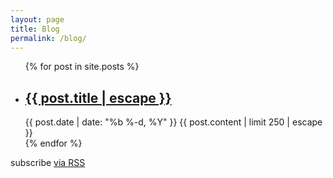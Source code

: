 ```yaml
---
layout: page
title: Blog
permalink: /blog/
---
```


<div class="home">

<!--<h1 class="page-heading">Blog</h1>-->

  <ul class="post-list">
    {% for post in site.posts %}
      <li>        
        <h2>
          <a class="post-link" href="{{ post.url | prepend: site.baseurl }}">{{ post.title | escape }}</a>
        </h2>
        <span class="post-meta">{{ post.date | date: "%b %-d, %Y" }}</span>
        <span class="post-content">{{ post.content | limit 250 | escape }}</span>
      </li>
    {% endfor %}
  </ul>

  <p class="rss-subscribe">subscribe <a href="{{ "/feed.xml" | prepend: site.baseurl }}">via RSS</a></p>

</div>
